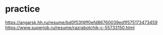 # practice
https://angarsk.hh.ru/resume/bd0f53f4ff0efd86760039ed1f575173473459
https://www.superjob.ru/resume/razrabotchik-c-55733150.html
